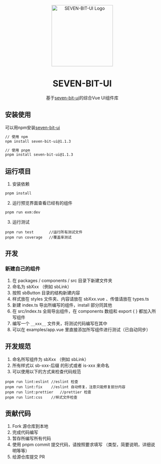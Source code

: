 <div align="center">
  <a href="https://arco.design" target="_blank">
    <img alt="SEVEN-BIT-UI Logo" width="200" src="https://avatars.githubusercontent.com/u/64576149?s=200&v=4"/>
  </a>
</div>
<div align="center">
  <h1>SEVEN-BIT-UI</h1>
</div>

<div align="center">

基于[seven-bit-ui](https://aiai0603.github.io/)的综合Vue UI组件库

</div>

## 安装使用

可以用npm安装[seven-bit-ui](https://www.npmjs.com/package/seven-bit-ui)

```bash
// 使用 npm
npm install seven-bit-ui@1.1.3

// 使用 pnpm
pnpm install seven-bit-ui@1.1.3
```

## 运行项目

1. 安装依赖

```shell
pnpm install
```

2. 运行预览界面查看已经有的组件

```shell
pnpm run exm:dev
```

3. 运行测试

```shell
pnpm run test       //运行所有测试文件
pnpm run coverage   //覆盖率测试
```

## 开发
### 新建自己的组件

1. 在 packages / components / src 目录下新建文件夹
2. 命名为 sbXxx （例如 sbLink）
3. 按照 sbButton 目录的结构新建内容
4. 样式放在 styles 文件夹、内容请放在 sbXxx.vue 、传值请放在 types.ts
5. 新建 index.ts 导出所编写的组件，install 部分同其他
6. 在 src/index.ts 全局导出组件，在 components 数组和 export { } 都加入所写组件
7. 编写一个 `__xxx__` 文件夹，将测试代码编写在其中
8. 可以在 examples/app.vue 里直接添加所写组件进行测试（已自动同步）

## 开发规范

1.  命名所写组件为 sbXxx （例如 sbLink）
2.  所有样式以 sb-xxx-后缀 的形式或者 is-xxx 来命名
3.  可以使用以下的方式来检查代码规范

```shell
pnpm run lint:eslint //eslint 检查
pnpm run lint:fix    //eslint 自动修复，注意只能修复部分内容
pnpm run lint:prettier   //prettier 检查
pnpm run lint:css    //样式文件检查
```

## 贡献代码

1. Fork 源仓库到本地
2. 完成代码编写
3. 暂存所编写所有代码
4. 使用 pnpm commit 提交代码，请按照要求填写 （类型，简要说明，详细说明等等）
5. 给源仓库提交 PR
